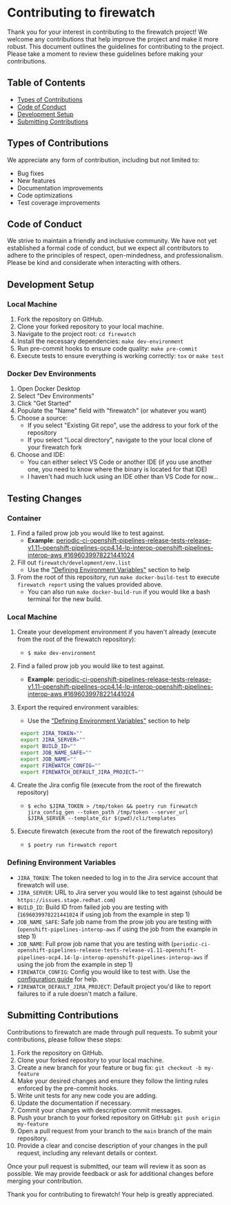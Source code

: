 # Contributing to firewatch

Thank you for your interest in contributing to the firewatch project! We welcome any contributions that help improve the project and make it more robust. This document outlines the guidelines for contributing to the project. Please take a moment to review these guidelines before making your contributions.

## Table of Contents

- [Types of Contributions](#types-of-contributions)
- [Code of Conduct](#code-of-conduct)
- [Development Setup](#development-setup)
- [Submitting Contributions](#submitting-contributions)

## Types of Contributions

We appreciate any form of contribution, including but not limited to:

- Bug fixes
- New features
- Documentation improvements
- Code optimizations
- Test coverage improvements

## Code of Conduct

We strive to maintain a friendly and inclusive community. We have not yet established a formal code of conduct, but we expect all contributors to adhere to the principles of respect, open-mindedness, and professionalism. Please be kind and considerate when interacting with others.

## Development Setup

### Local Machine

1. Fork the repository on GitHub.
2. Clone your forked repository to your local machine.
3. Navigate to the project root: `cd firewatch`
4. Install the necessary dependencies: `make dev-environment`
5. Run pre-commit hooks to ensure code quality: `make pre-commit`
6. Execute tests to ensure everything is working correctly: `tox` or `make test`

### Docker Dev Environments

1. Open Docker Desktop
2. Select "Dev Environments"
3. Click "Get Started"
4. Populate the "Name" field with "firewatch" (or whatever you want)
5. Choose a source:
   - If you select "Existing Git repo", use the address to your fork of the repository
   - If you select "Local directory", navigate to the your local clone of your firewatch fork
6. Choose and IDE:
   - You can either select VS Code or another IDE (if you use another one, you need to know where the binary is located for that IDE)
   - I haven't had much luck using an IDE other than VS Code for now...

## Testing Changes

### Container

   1. Find a failed prow job you would like to test against.
      - **Example**: [periodic-ci-openshift-pipelines-release-tests-release-v1.11-openshift-pipelines-ocp4.14-lp-interop-openshift-pipelines-interop-aws #1696039978221441024](https://prow.ci.openshift.org/view/gs/origin-ci-test/logs/periodic-ci-openshift-pipelines-release-tests-release-v1.11-openshift-pipelines-ocp4.14-lp-interop-openshift-pipelines-interop-aws/1696039978221441024)
   2. Fill out `firewatch/development/env.list`
      - Use the ["Defining Environment Variables"](#defining-environment-variables) section to help
   3. From the root of this repository, run `make docker-build-test` to execute `firewatch report` using the values provided above.
      - You can also run `make docker-build-run` if you would like a bash terminal for the new build.

### Local Machine

1. Create your development environment if you haven't already (execute from the root of the firewatch repository):
    - `$ make dev-environment`
2. Find a failed prow job you would like to test against.
      - **Example**: [periodic-ci-openshift-pipelines-release-tests-release-v1.11-openshift-pipelines-ocp4.14-lp-interop-openshift-pipelines-interop-aws #1696039978221441024](https://prow.ci.openshift.org/view/gs/origin-ci-test/logs/periodic-ci-openshift-pipelines-release-tests-release-v1.11-openshift-pipelines-ocp4.14-lp-interop-openshift-pipelines-interop-aws/1696039978221441024)
2. Export the required environment varaibles:
   - Use the ["Defining Environment Variables"](#defining-environment-variables) section to help

   ```bash
    export JIRA_TOKEN=""
    export JIRA_SERVER=""
    export BUILD_ID=""
    export JOB_NAME_SAFE=""
    export JOB_NAME=""
    export FIREWATCH_CONFIG=""
    export FIREWATCH_DEFAULT_JIRA_PROJECT=""
    ```

3. Create the Jira config file (execute from the root of the firewatch repository)
   - `$ echo $JIRA_TOKEN > /tmp/token && poetry run firewatch jira_config_gen --token_path /tmp/token --server_url $JIRA_SERVER --template_dir $(pwd)/cli/templates`
4. Execute firewatch (execute from the root of the firewatch repository)
   - `$ poetry run firewatch report`

### Defining Environment Variables

- `JIRA_TOKEN`: The token needed to log in to the Jira service account that firewatch will use.
- `JIRA_SERVER`: URL to Jira server you would like to test against (should be `https://issues.stage.redhat.com`)
- `BUILD_ID`: Build ID from failed job you are testing with (`1696039978221441024` if using job from the example in step 1)
- `JOB_NAME_SAFE`: Safe job name from the prow job you are testing with (`openshift-pipelines-interop-aws` if using the job from the example in step 1)
- `JOB_NAME`: Full prow job name that you are testing with (`periodic-ci-openshift-pipelines-release-tests-release-v1.11-openshift-pipelines-ocp4.14-lp-interop-openshift-pipelines-interop-aws` if using the job from the example in step 1)
- `FIREWATCH_CONFIG`: Config you would like to test with. Use the [configuration guide](configuration_guide.md) for help.
- `FIREWATCH_DEFAULT_JIRA_PROJECT`: Default project you'd like to report failures to if a rule doesn't match a failure.

## Submitting Contributions

Contributions to firewatch are made through pull requests. To submit your contributions, please follow these steps:

1. Fork the repository on GitHub.
2. Clone your forked repository to your local machine.
3. Create a new branch for your feature or bug fix: `git checkout -b my-feature`
4. Make your desired changes and ensure they follow the linting rules enforced by the pre-commit hooks.
5. Write unit tests for any new code you are adding.
6. Update the documentation if necessary.
7. Commit your changes with descriptive commit messages.
8. Push your branch to your forked repository on GitHub: `git push origin my-feature`
9. Open a pull request from your branch to the `main` branch of the main repository.
10. Provide a clear and concise description of your changes in the pull request, including any relevant details or context.

Once your pull request is submitted, our team will review it as soon as possible. We may provide feedback or ask for additional changes before merging your contribution.

Thank you for contributing to firewatch! Your help is greatly appreciated.
